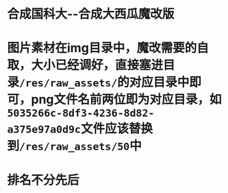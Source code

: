 # 合成国科大--合成大西瓜魔改版
# 图片素材在img目录中，魔改需要的自取，大小已经调好，直接塞进目录`/res/raw_assets/`的对应目录中即可，png文件名前两位即为对应目录，如`5035266c-8df3-4236-8d82-a375e97a0d9c`文件应该替换到`/res/raw_assets/50`中
# 排名不分先后
